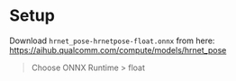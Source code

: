 # Setup

Download `hrnet_pose-hrnetpose-float.onnx` from here: https://aihub.qualcomm.com/compute/models/hrnet_pose

> Choose ONNX Runtime > float
